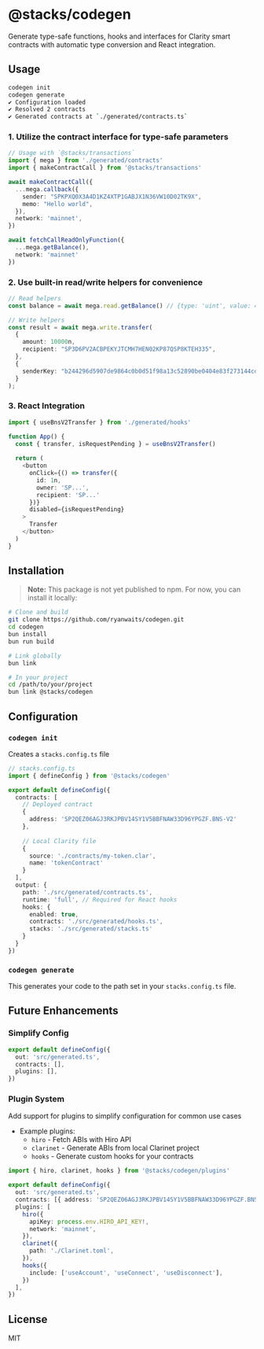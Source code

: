 # @stacks/codegen

Generate type-safe functions, hooks and interfaces for Clarity smart contracts with automatic type conversion and React integration.

## Usage

```bash
codegen init
codegen generate
✔ Configuration loaded
✔ Resolved 2 contracts
✔ Generated contracts at `./generated/contracts.ts`
```

### 1. Utilize the contract interface for type-safe parameters
```typescript
// Usage with `@stacks/transactions`
import { mega } from './generated/contracts'
import { makeContractCall } from '@stacks/transactions'

await makeContractCall({
  ...mega.callback({
    sender: "SPKPXQ0X3A4D1KZ4XTP1GABJX1N36VW10D02TK9X",
    memo: "Hello world",
  }),
  network: 'mainnet',
})

await fetchCallReadOnlyFunction({
  ...mega.getBalance(),
  network: 'mainnet'
})
```

### 2. Use built-in read/write helpers for convenience
```typescript
// Read helpers
const balance = await mega.read.getBalance() // {type: 'uint', value: 42000000n}

// Write helpers
const result = await mega.write.transfer(
  {
    amount: 10000n,
    recipient: "SP3D6PV2ACBPEKYJTCMH7HEN02KP87QSP8KTEH335",
  },
  {
    senderKey: "b244296d5907de9864c0b0d51f98a13c52890be0404e83f273144cd5b9960eed01",
  }
);
```

### 3. React Integration
```typescript
import { useBnsV2Transfer } from './generated/hooks'

function App() {
  const { transfer, isRequestPending } = useBnsV2Transfer()
  
  return (
    <button 
      onClick={() => transfer({
        id: 1n,
        owner: 'SP...',
        recipient: 'SP...'
      })}
      disabled={isRequestPending}
    >
      Transfer
    </button>
  )
}
```

## Installation

> **Note:** This package is not yet published to npm. For now, you can install it locally:

```bash
# Clone and build
git clone https://github.com/ryanwaits/codegen.git
cd codegen
bun install
bun run build

# Link globally
bun link

# In your project
cd /path/to/your/project
bun link @stacks/codegen
```
## Configuration

### `codegen init`

Creates a `stacks.config.ts` file

```typescript
// stacks.config.ts
import { defineConfig } from '@stacks/codegen'

export default defineConfig({
  contracts: [
    // Deployed contract
    {
      address: 'SP2QEZ06AGJ3RKJPBV14SY1V5BBFNAW33D96YPGZF.BNS-V2'
    },
    
    // Local Clarity file
    {
      source: './contracts/my-token.clar',
      name: 'tokenContract'
    }
  ],
  output: {
    path: './src/generated/contracts.ts',
    runtime: 'full', // Required for React hooks
    hooks: {
      enabled: true,
      contracts: './src/generated/hooks.ts',
      stacks: './src/generated/stacks.ts'
    }
  }
})
```

### `codegen generate`

This generates your code to the path set in your `stacks.config.ts` file.

## Future Enhancements

### **Simplify Config**

```ts
export default defineConfig({
  out: 'src/generated.ts',
  contracts: [],
  plugins: [],
})
```

### **Plugin System**

Add support for plugins to simplify configuration for common use cases

- Example plugins:
  - `hiro` - Fetch ABIs with Hiro API
  - `clarinet` - Generate ABIs from local Clarinet project
  - `hooks` - Generate custom hooks for your contracts

```ts
import { hiro, clarinet, hooks } from '@stacks/codegen/plugins'

export default defineConfig({
  out: 'src/generated.ts',
  contracts: [{ address: 'SP2QEZ06AGJ3RKJPBV14SY1V5BBFNAW33D96YPGZF.BNS-V2' }],
  plugins: [
    hiro({
      apiKey: process.env.HIRO_API_KEY!,
      network: 'mainnet',
    }),
    clarinet({
      path: './Clarinet.toml',
    }),
    hooks({
      include: ['useAccount', 'useConnect', 'useDisconnect'],
    })
  ],
})
```

## License

MIT 